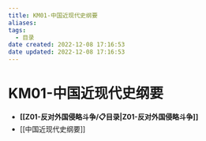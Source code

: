 ```yaml
---
title: KM01-中国近现代史纲要
aliases:
tags:
  - 目录
date created: 2022-12-08 17:16:53
date updated: 2022-12-08 17:16:53
---
```


# KM01-中国近现代史纲要

- **[[Z01-反对外国侵略斗争/📋目录|Z01-反对外国侵略斗争]]**
- [[中国近现代史纲要]]
